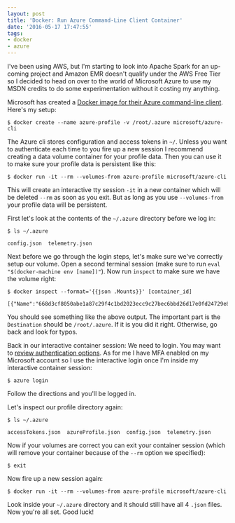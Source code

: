 ```yaml
---
layout: post
title: 'Docker: Run Azure Command-Line Client Container'
date: '2016-05-17 17:47:55'
tags:
- docker
- azure
---
```


I've been using AWS, but I'm starting to look into Apache Spark for an up-coming project and Amazon EMR doesn't qualify under the AWS Free Tier so I decided to head on over to the world of Microsoft Azure to use my MSDN credits to do some experimentation without it costing my anything.

Microsoft has created a [Docker image for their Azure command-line client](https://azure.microsoft.com/en-us/documentation/articles/xplat-cli-install/#use-a-docker-container). Here's my setup:

    $ docker create --name azure-profile -v /root/.azure microsoft/azure-cli

The Azure cli stores configuration and access tokens in `~/`. Unless you want to authenticate each time to you fire up a new session I recommend creating a data volume container for your profile data. Then you can use it to make sure your profile data is persistent like this:

    $ docker run -it --rm --volumes-from azure-profile microsoft/azure-cli

This will create an interactive tty session `-it` in a new container which will be deleted `--rm` as soon as you exit. But as long as you use `--volumes-from` your profile data will be persistent. 

First let's look at the contents of the `~/.azure` directory before we log in:

    $ ls ~/.azure

    config.json  telemetry.json

Next before we go through the login steps, let's make sure we've correctly setup our volume. Open a second terminal session (make sure to run `eval "$(docker-machine env [name])"`). Now run `inspect` to make sure we have the volume right:

    $ docker inspect --format='{{json .Mounts}}' [container_id]

    [{"Name":"668d3cf8050abe1a87c29f4c1bd2023ecc9c27bec6bbd26d17e0fd24729e8c35","Source":"/var/lib/docker/volumes/668d3cf8050abe1a87c29f4c1bd2023ecc9c27bec6bbd26d17e0fd24729e8c35/_data","Destination":"/root/.azure","Driver":"local","Mode":"","RW":true,"Propagation":""}]

You should see something like the above output. The important part is the `Destination` should be `/root/.azure`. If it is you did it right. Otherwise, go back and look for typos.

Back in our interactive container session: We need to login. You may want to [review authentication options](https://azure.microsoft.com/en-us/documentation/articles/xplat-cli-connect/). As for me I have MFA enabled on my Microsoft account so I use the interactive login once I'm inside my interactive container session:

    $ azure login

Follow the directions and you'll be logged in.

Let's inspect our profile directory again:

    $ ls ~/.azure

    accessTokens.json  azureProfile.json  config.json  telemetry.json

Now if your volumes are correct you can exit your container session (which will remove your container because of the `--rm` option we specified):

    $ exit

Now fire up a new session again:

    $ docker run -it --rm --volumes-from azure-profile microsoft/azure-cli

Look inside your `~/.azure` directory and it should still have all 4 `.json` files. Now you're all set. Good luck!

